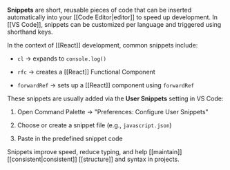 
**Snippets** are short, reusable pieces of code that can be inserted automatically into your [[Code Editor|editor]] to speed up development. In [[VS Code]], snippets can be customized per language and triggered using shorthand keys.

In the context of [[React]] development, common snippets include:

- `cl` → expands to `console.log()`
    
- `rfc` → creates a [[React]] Functional Component
    
- `forwardRef` → sets up a [[React]] component using `forwardRef`
    

These snippets are usually added via the **User Snippets** setting in VS Code:

1. Open Command Palette → "Preferences: Configure User Snippets"
    
2. Choose or create a snippet file (e.g., `javascript.json`)
    
3. Paste in the predefined snippet code
    

Snippets improve speed, reduce typing, and help [[maintain]] [[consistent|consistent]] [[structure]] and syntax in projects.
